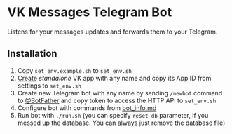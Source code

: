 # VK Messages Telegram Bot

Listens for your messages updates and forwards them to your Telegram.

## Installation

1. Copy `set_env.example.sh` to `set_env.sh`
2. [Create](https://vk.com/editapp?act=create) *standalone* VK app with any name and copy its App ID from settings to `set_env.sh`
3. Create new Telegram bot with any name by sending `/newbot` command to [@BotFather](http://telegram.me/botfather) and copy token to access the HTTP API to `set_env.sh`
4. Configure bot with commands from [bot_info.md](bot_info.md)
5. Run bot with `./run.sh` (you can specify `reset_db` parameter, if you messed up the database. You can always just remove the database file)